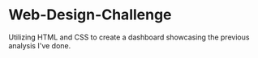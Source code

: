 # Web-Design-Challenge
Utilizing HTML and CSS to create a dashboard showcasing the previous analysis I've done.
